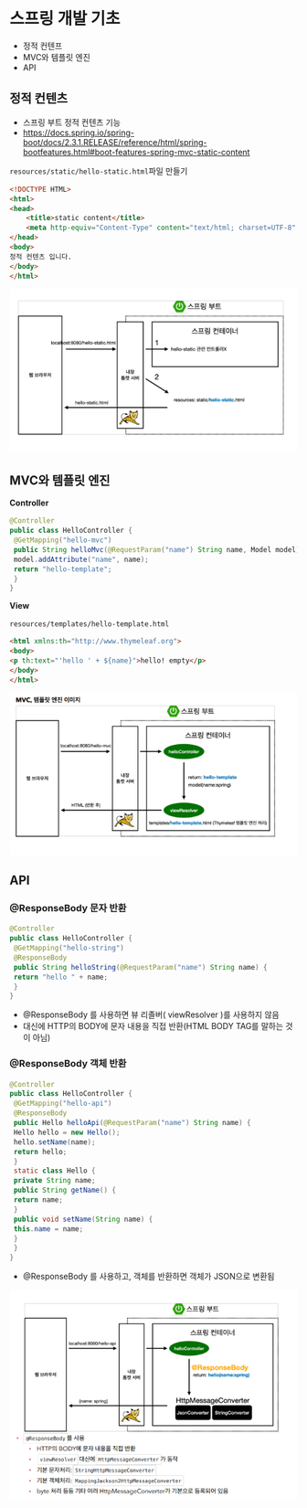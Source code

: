 # 스프링 개발 기초

- 정적 컨텐프
- MVC와 템플릿 엔진
- API

## 정적 컨텐츠

- 스프링 부트 정적 컨텐츠 기능
- https://docs.spring.io/spring-boot/docs/2.3.1.RELEASE/reference/html/spring-bootfeatures.html#boot-features-spring-mvc-static-content

`resources/static/hello-static.html`파일 만들기

```html
<!DOCTYPE HTML>
<html>
<head>
    <title>static content</title>
    <meta http-equiv="Content-Type" content="text/html; charset=UTF-8" />
</head>
<body>
정적 컨텐츠 입니다.
</body>
</html>
```

![0201](./img/0201.png)

## MVC와 템플릿 엔진

**Controller**

```java
@Controller
public class HelloController {
 @GetMapping("hello-mvc")
 public String helloMvc(@RequestParam("name") String name, Model model) {
 model.addAttribute("name", name);
 return "hello-template";
 }
}
```

**View**

`resources/templates/hello-template.html`

```html
<html xmlns:th="http://www.thymeleaf.org">
<body>
<p th:text="'hello ' + ${name}">hello! empty</p>
</body>
</html>
```

![0202](./img/0202.png)

## API

### @ResponseBody 문자 반환

```java
@Controller
public class HelloController {
 @GetMapping("hello-string")
 @ResponseBody
 public String helloString(@RequestParam("name") String name) {
 return "hello " + name;
 }
}
```

- @ResponseBody 를 사용하면 뷰 리졸버( viewResolver )를 사용하지 않음 
- 대신에 HTTP의 BODY에 문자 내용을 직접 반환(HTML BODY TAG를 말하는 것이 아님)

### @ResponseBody 객체 반환

```java
@Controller
public class HelloController {
 @GetMapping("hello-api")
 @ResponseBody
 public Hello helloApi(@RequestParam("name") String name) {
 Hello hello = new Hello();
 hello.setName(name);
 return hello;
 }
 static class Hello {
 private String name;
 public String getName() {
 return name;
 }
 public void setName(String name) {
 this.name = name;
 }
 }
}
```

- @ResponseBody 를 사용하고, 객체를 반환하면 객체가 JSON으로 변환됨

![0203](img/0203.png)